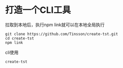 # 打造一个CLI工具

拉取到本地后，执行npm link就可以在本地全局执行

```
git clone https://github.com/Tinsson/create-tst.git
cd create-tst
npm link
```

cli使用
```
create-tst
```